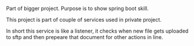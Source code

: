 Part of bigger project.
Purpose is to show spring boot skill.


This project is part of couple of services used in private project.

In short this service is like a listener, it checks when new file gets uploaded to 
sftp and then prepeare that document for other actions in line.
